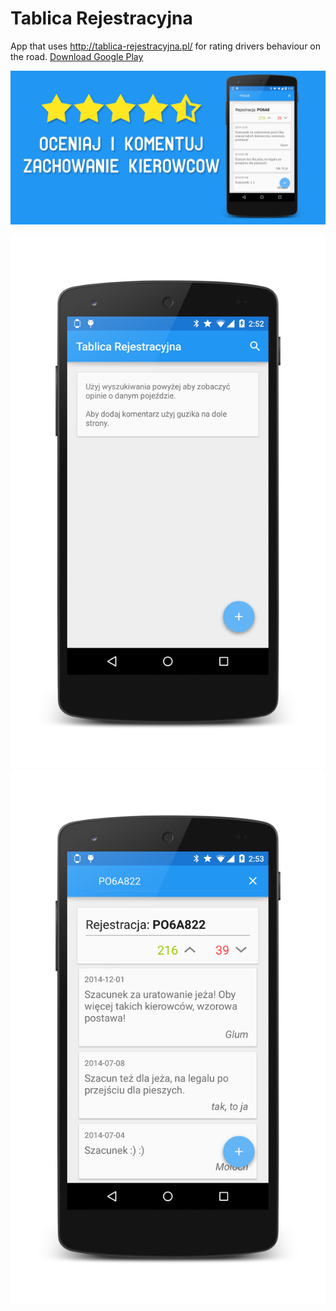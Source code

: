 Tablica Rejestracyjna
=================
App that uses http://tablica-rejestracyjna.pl/ for rating drivers behaviour on the road.
[Download Google Play](https://play.google.com/store/apps/details?id=pl.tajchert.tablicarejestracyjna)

![Promo for Google Play](https://raw.githubusercontent.com/tajchert/RegistrationPlate/master/img/tablica_promo.png "Promo for Google Play")


![Promo for Google Play](https://raw.githubusercontent.com/tajchert/RegistrationPlate/master/img/Screenshot_1.png "Promo for Google Play")
![Promo for Google Play](https://raw.githubusercontent.com/tajchert/RegistrationPlate/master/img/Screenshot_2.png "Promo for Google Play")
